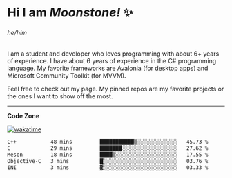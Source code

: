 
<!--
**MoonstoneStudios/MoonstoneStudios** is a ✨ _special_ ✨ repository because its `README.md` (this file) appears on your GitHub profile.

Here are some ideas to get you started:

- 🔭 I’m currently working on ...
- 🌱 I’m currently learning ...
- 👯 I’m looking to collaborate on ...
- 🤔 I’m looking for help with ...
- 💬 Ask me about ...
- 📫 How to reach me: ...
- 😄 Pronouns: ...
- ⚡ Fun fact: ...
-->

# Hi I am _Moonstone!_  ✨
###### he/him

I am a student and developer who loves programming with about 6+ years of experience. 
I have about 6 years of experience in the C# programming language. 
My favorite frameworks are Avalonia (for desktop apps) and Microsoft Community Toolkit (for MVVM).

Feel free to check out my page. My pinned repos are my favorite projects or the ones I want to show off the most. 

---

**Code Zone**


[![wakatime](https://wakatime.com/badge/user/35c755da-7226-42ef-89f9-892c03fbcf7e.svg?style=for-the-badge)](https://wakatime.com/@35c755da-7226-42ef-89f9-892c03fbcf7e)
<!--START_SECTION:waka-->

```txt
C++           48 mins         ███████████▒░░░░░░░░░░░░░   45.73 %
C             29 mins         ███████░░░░░░░░░░░░░░░░░░   27.62 %
Meson         18 mins         ████▒░░░░░░░░░░░░░░░░░░░░   17.55 %
Objective-C   3 mins          █░░░░░░░░░░░░░░░░░░░░░░░░   03.76 %
INI           3 mins          ▓░░░░░░░░░░░░░░░░░░░░░░░░   03.33 %
```

<!--END_SECTION:waka-->
